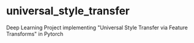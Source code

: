 # universal_style_transfer
Deep Learning Project implementing "Universal Style Transfer via Feature Transforms" in Pytorch
